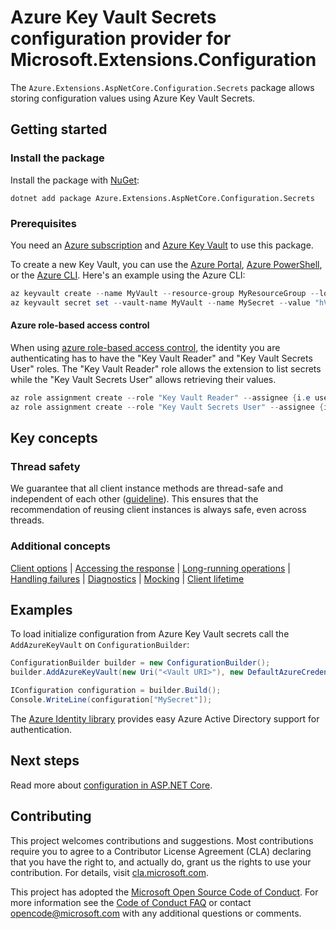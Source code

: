 # Azure Key Vault Secrets configuration provider for Microsoft.Extensions.Configuration

The `Azure.Extensions.AspNetCore.Configuration.Secrets` package allows storing configuration values using Azure Key Vault Secrets.

## Getting started

### Install the package

Install the package with [NuGet][nuget]:

```dotnetcli
dotnet add package Azure.Extensions.AspNetCore.Configuration.Secrets
```

### Prerequisites

You need an [Azure subscription][azure_sub] and
[Azure Key Vault][keyvault_doc] to use this package.

To create a new Key Vault, you can use the [Azure Portal][keyvault_create_portal],
[Azure PowerShell][keyvault_create_ps], or the [Azure CLI][keyvault_create_cli].
Here's an example using the Azure CLI:

```Powershell
az keyvault create --name MyVault --resource-group MyResourceGroup --location westus
az keyvault secret set --vault-name MyVault --name MySecret --value "hVFkk965BuUv"
```

#### Azure role-based access control

When using [azure role-based access control](https://docs.microsoft.com/azure/key-vault/general/rbac-guide), the identity you are authenticating has to have the "Key Vault Reader" and "Key Vault Secrets User" roles.
The "Key Vault Reader" role allows the extension to list secrets while the "Key Vault Secrets User" allows retrieving their values.

```powershell
az role assignment create --role "Key Vault Reader" --assignee {i.e user@microsoft.com} --scope /subscriptions/{subscriptionid}/resourcegroups/{resource-group-name}
az role assignment create --role "Key Vault Secrets User" --assignee {i.e user@microsoft.com} --scope /subscriptions/{subscriptionid}/resourcegroups/{resource-group-name}
```

## Key concepts

### Thread safety
We guarantee that all client instance methods are thread-safe and independent of each other ([guideline](https://azure.github.io/azure-sdk/dotnet_introduction.html#dotnet-service-methods-thread-safety)). This ensures that the recommendation of reusing client instances is always safe, even across threads.

### Additional concepts

[Client options](https://github.com/Azure/azure-sdk-for-net/blob/main/sdk/core/Azure.Core/README.md#configuring-service-clients-using-clientoptions) |
[Accessing the response](https://github.com/Azure/azure-sdk-for-net/blob/main/sdk/core/Azure.Core/README.md#accessing-http-response-details-using-responset) |
[Long-running operations](https://github.com/Azure/azure-sdk-for-net/blob/main/sdk/core/Azure.Core/README.md#consuming-long-running-operations-using-operationt) |
[Handling failures](https://github.com/Azure/azure-sdk-for-net/blob/main/sdk/core/Azure.Core/README.md#reporting-errors-requestfailedexception) |
[Diagnostics](https://github.com/Azure/azure-sdk-for-net/blob/main/sdk/core/Azure.Core/samples/Diagnostics.md) |
[Mocking](https://learn.microsoft.com/dotnet/azure/sdk/unit-testing-mocking) |
[Client lifetime](https://devblogs.microsoft.com/azure-sdk/lifetime-management-and-thread-safety-guarantees-of-azure-sdk-net-clients/)


## Examples

To load initialize configuration from Azure Key Vault secrets call the `AddAzureKeyVault` on `ConfigurationBuilder`:

```C# Snippet:ConfigurationAddAzureKeyVault
ConfigurationBuilder builder = new ConfigurationBuilder();
builder.AddAzureKeyVault(new Uri("<Vault URI>"), new DefaultAzureCredential());

IConfiguration configuration = builder.Build();
Console.WriteLine(configuration["MySecret"]);
```

The [Azure Identity library][identity] provides easy Azure Active Directory support for authentication.

## Next steps

Read more about [configuration in ASP.NET Core][aspnetcore_configuration_doc].

## Contributing

This project welcomes contributions and suggestions.  Most contributions require
you to agree to a Contributor License Agreement (CLA) declaring that you have
the right to, and actually do, grant us the rights to use your contribution. For
details, visit [cla.microsoft.com][cla].

This project has adopted the [Microsoft Open Source Code of Conduct][coc].
For more information see the [Code of Conduct FAQ][coc_faq]
or contact [opencode@microsoft.com][coc_contact] with any
additional questions or comments.




[source]: https://github.com/Azure/azure-sdk-for-net/tree/main/sdk/extensions/Azure.Extensions.AspNetCore.Configuration.Secrets/src
[package]: https://www.nuget.org/packages/Azure.Extensions.AspNetCore.Configuration.Secrets/
[docs]: https://docs.microsoft.com/dotnet/api/Azure.Extensions.AspNetCore.Configuration.Secrets
[nuget]: https://www.nuget.org/packages/Azure.Extensions.AspNetCore.Configuration.Secrets
[keyvault_create_cli]: https://docs.microsoft.com/azure/key-vault/quick-create-cli#create-a-key-vault
[keyvault_create_portal]: https://docs.microsoft.com/azure/key-vault/quick-create-portal#create-a-vault
[keyvault_create_ps]: https://docs.microsoft.com/azure/key-vault/quick-create-powershell#create-a-key-vault
[azure_cli]: https://docs.microsoft.com/cli/azure
[azure_sub]: https://azure.microsoft.com/free/dotnet/
[identity]: https://github.com/Azure/azure-sdk-for-net/tree/main/sdk/identity/Azure.Identity/README.md
[aspnetcore_configuration_doc]: https://docs.microsoft.com/aspnet/core/fundamentals/configuration/?view=aspnetcore-3.1
[error_codes]: https://docs.microsoft.com/rest/api/storageservices/blob-service-error-codes
[cla]: https://cla.microsoft.com
[coc]: https://opensource.microsoft.com/codeofconduct/
[coc_faq]: https://opensource.microsoft.com/codeofconduct/faq/
[coc_contact]: mailto:opencode@microsoft.com
[keyvault_doc]: https://docs.microsoft.com/azure/key-vault/general/overview
